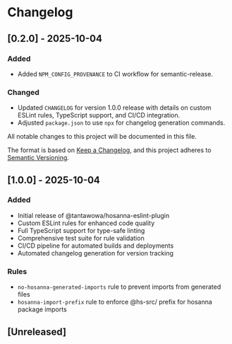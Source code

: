 # Changelog

## [0.2.0] - 2025-10-04

### Added
- Added `NPM_CONFIG_PROVENANCE` to CI workflow for semantic-release.

### Changed
- Updated `CHANGELOG` for version 1.0.0 release with details on custom ESLint rules, TypeScript support, and CI/CD integration.
- Adjusted `package.json` to use `npx` for changelog generation commands.

All notable changes to this project will be documented in this file.

The format is based on [Keep a Changelog](https://keepachangelog.com/en/1.0.0/),
and this project adheres to [Semantic Versioning](https://semver.org/spec/v2.0.0.html).

## [1.0.0] - 2025-10-04

### Added
- Initial release of @tantawowa/hosanna-eslint-plugin
- Custom ESLint rules for enhanced code quality
- Full TypeScript support for type-safe linting
- Comprehensive test suite for rule validation
- CI/CD pipeline for automated builds and deployments
- Automated changelog generation for version tracking

### Rules
- `no-hosanna-generated-imports` rule to prevent imports from generated files
- `hosanna-import-prefix` rule to enforce @hs-src/ prefix for hosanna package imports

## [Unreleased]


